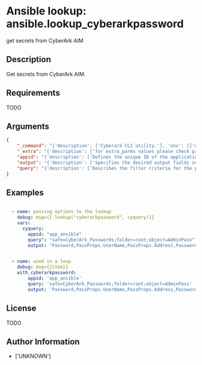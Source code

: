 # Ansible lookup: ansible.lookup_cyberarkpassword


get secrets from CyberArk AIM

## Description

Get secrets from CyberArk AIM.

## Requirements

TODO

## Arguments

``` json
{
    "_command": "{'description': ['Cyberark CLI utility.'], 'env': [{'name': 'AIM_CLIPASSWORDSDK_CMD'}], 'default': '/opt/CARKaim/sdk/clipasswordsdk'}",
    "_extra": "{'description': ['for extra_parms values please check parameters for clipasswordsdk in CyberArk\'s "Credential Provider and ASCP Implementation Guide"']}",
    "appid": "{'description': ['Defines the unique ID of the application that is issuing the password request.'], 'required': True}",
    "output": "{'description': ['Specifies the desired output fields separated by commas.', 'They could be: Password, PassProps.<property>, PasswordChangeInProcess'], 'default': 'password'}",
    "query": "{'description': ['Describes the filter criteria for the password retrieval.'], 'required': True}",
}
```

## Examples


``` yaml

  - name: passing options to the lookup
    debug: msg={{ lookup("cyberarkpassword", cyquery)}}
    vars:
      cyquery:
        appid: "app_ansible"
        query": "safe=CyberArk_Passwords;folder=root;object=AdminPass"
        output: "Password,PassProps.UserName,PassProps.Address,PasswordChangeInProcess"


  - name: used in a loop
    debug: msg={{item}}
    with_cyberarkpassword:
        appid: 'app_ansible'
        query: 'safe=CyberArk_Passwords;folder=root;object=AdminPass'
        output: 'Password,PassProps.UserName,PassProps.Address,PasswordChangeInProcess'

```

## License

TODO

## Author Information
  - ['UNKNOWN']
